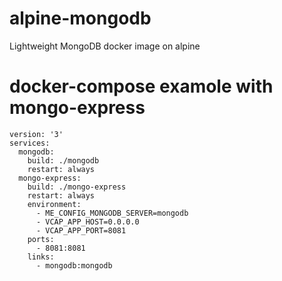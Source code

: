 # alpine-mongodb
Lightweight MongoDB docker image on alpine

# docker-compose examole with mongo-express
```
version: '3'
services:
  mongodb:
    build: ./mongodb
    restart: always
  mongo-express:
    build: ./mongo-express
    restart: always
    environment:
      - ME_CONFIG_MONGODB_SERVER=mongodb
      - VCAP_APP_HOST=0.0.0.0
      - VCAP_APP_PORT=8081
    ports:
      - 8081:8081
    links:
      - mongodb:mongodb
```
